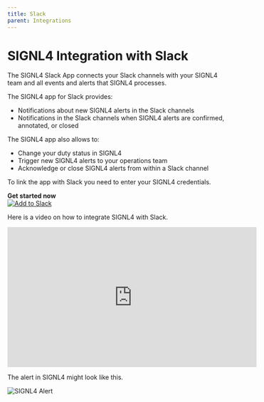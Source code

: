 ```yaml
---
title: Slack
parent: Integrations
---
```


# SIGNL4 Integration with Slack

The SIGNL4 Slack App connects your Slack channels with your SIGNL4 team and all events and alerts that SIGNL4 processes.

The SIGNL4 app for Slack provides:

- Notifications about new SIGNL4 alerts in the Slack channels
- Notifications in the Slack channels when SIGNL4 alerts are confirmed, annotated, or closed

The SIGNL4 app also allows to:

- Change your duty status in SIGNL4
- Trigger new SIGNL4 alerts to your operations team
- Acknowledge or close SIGNL4 alerts from within a Slack channel

To link the app with Slack you need to enter your SIGNL4 credentials.

**Get started now**  
[![Add to Slack](https://platform.slack-edge.com/img/add_to_slack.png)](https://connect.signl4.com/bot/slack/oauth)

Here is a video on how to integrate SIGNL4 with Slack.

<iframe width="560" height="315" src="https://www.youtube-nocookie.com/embed/6QAghLjuxRM?si=KbXQSxqOL9Mh0jbx" title="YouTube video player" frameborder="0" allow="accelerometer; autoplay; clipboard-write; encrypted-media; gyroscope; picture-in-picture; web-share" referrerpolicy="strict-origin-when-cross-origin" allowfullscreen></iframe>

The alert in SIGNL4 might look like this.


![SIGNL4 Alert](signl4-alert.png)
